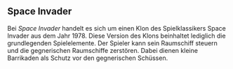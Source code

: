 ## Space Invader
Bei *Space Invader* handelt es sich um einen Klon des Spielklassikers Space Invader aus dem Jahr 1978. Diese Version des Klons beinhaltet lediglich die grundlegenden Spielelemente. Der Spieler kann sein Raumschiff steuern und die gegnerischen Raumschiffe zerstören. Dabei dienen kleine Barrikaden als Schutz vor den gegnerischen Schüssen.
